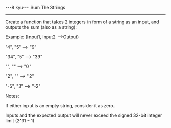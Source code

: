 ---8 kyu--- Sum The Strings

------

Create a function that takes 2 integers in form of a string as an input, and outputs the sum (also as a string):

Example: (Input1, Input2 -->Output)

"4",  "5" --> "9"

"34", "5" --> "39"

"", "" --> "0"

"2", "" --> "2"

"-5", "3" --> "-2"

Notes:

If either input is an empty string, consider it as zero.

Inputs and the expected output will never exceed the signed 32-bit integer limit (2^31 - 1)